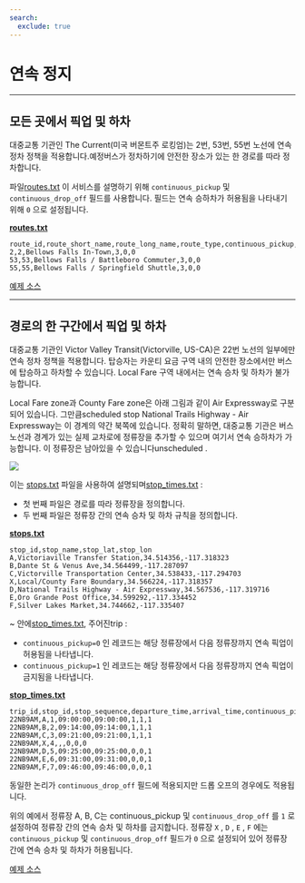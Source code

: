 ```yaml
---
search:
  exclude: true
---
```


# 연속 정지

<hr/>

## 모든 곳에서 픽업 및 하차

대중교통 기관인 The Current(미국 버몬트주 로킹엄)는 2번, 53번, 55번 노선에 연속 정차 정책을 적용합니다.예정버스가 정차하기에 안전한 장소가 있는 한 경로를 따라 정차합니다.

파일[routes.txt](../../reference/#routestxt) 이 서비스를 설명하기 위해 `continuous_pickup` 및 `continuous_drop_off` 필드를 사용합니다. 필드는 연속 승하차가 허용됨을 나타내기 위해 `0` 으로 설정됩니다.

[**routes.txt**](../../reference/#routestxt)

    route_id,route_short_name,route_long_name,route_type,continuous_pickup,continuous_drop_off
    2,2,Bellows Falls In-Town,3,0,0
    53,53,Bellows Falls / Battleboro Commuter,3,0,0
    55,55,Bellows Falls / Springfield Shuttle,3,0,0

[예제 소스](https://crtransit.org/bus-schedules/)

<hr/>

## 경로의 한 구간에서 픽업 및 하차

대중교통 기관인 Victor Valley Transit(Victorville, US-CA)은 22번 노선의 일부에만 연속 정차 정책을 적용합니다. 탑승자는 카운티 요금 구역 내의 안전한 장소에서만 버스에 탑승하고 하차할 수 있습니다. Local Fare 구역 내에서는 연속 승차 및 하차가 불가능합니다.

Local Fare zone과 County Fare zone은 아래 그림과 같이 Air Expressway로 구분되어 있습니다. 그만큼scheduled stop National Trails Highway - Air Expressway는 이 경계의 약간 북쪽에 있습니다. 정확히 말하면, 대중교통 기관은 버스 노선과 경계가 있는 실제 교차로에 정류장을 추가할 수 있으며 여기서 연속 승하차가 가능합니다. 이 정류장은 남아있을 수 있습니다unscheduled .

![](../../assets/victor-valley-transit.svg)

이는 [stops.txt](../../reference/#stopstxt) 파일을 사용하여 설명되며[stop_times.txt](../../reference/#stoptimestxt) :

- 첫 번째 파일은 경로를 따라 정류장을 정의합니다.
- 두 번째 파일은 정류장 간의 연속 승차 및 하차 규칙을 정의합니다.

[**stops.txt**](../../reference/#stopstxt)

    stop_id,stop_name,stop_lat,stop_lon
    A,Victoriaville Transfer Station,34.514356,-117.318323
    B,Dante St & Venus Ave,34.564499,-117.287097
    C,Victorville Transportation Center,34.538433,-117.294703
    X,Local/County Fare Boundary,34.566224,-117.318357
    D,National Trails Highway - Air Expressway,34.567536,-117.319716
    E,Oro Grande Post Office,34.599292,-117.334452
    F,Silver Lakes Market,34.744662,-117.335407

\~ 안에[stop_times.txt](../../reference/#stoptimestxt), 주어진trip :

- `continuous_pickup=0` 인 레코드는 해당 정류장에서 다음 정류장까지 연속 픽업이 허용됨을 나타냅니다.
- `continuous_pickup=1` 인 레코드는 해당 정류장에서 다음 정류장까지 연속 픽업이 금지됨을 나타냅니다.

[**stop_times.txt**](../../reference/#stoptimestxt)

    trip_id,stop_id,stop_sequence,departure_time,arrival_time,continuous_pickup,continuous_drop_off,timepoint
    22NB9AM,A,1,09:00:00,09:00:00,1,1,1
    22NB9AM,B,2,09:14:00,09:14:00,1,1,1
    22NB9AM,C,3,09:21:00,09:21:00,1,1,1
    22NB9AM,X,4,,,0,0,0
    22NB9AM,D,5,09:25:00,09:25:00,0,0,1
    22NB9AM,E,6,09:31:00,09:31:00,0,0,1
    22NB9AM,F,7,09:46:00,09:46:00,0,0,1

동일한 논리가 `continuous_drop_off` 필드에 적용되지만 드롭 오프의 경우에도 적용됩니다.

위의 예에서 정류장 A, B, C는 continuous_pickup 및 `continuous_drop_off` 를 `1` 로 설정하여 정류장 간의 연속 승차 및 하차를 금지합니다. 정류장 `X` , `D` , `E` , `F` 에는 `continuous_pickup` 및 `continuous_drop_off` 필드가 `0` 으로 설정되어 있어 정류장 간에 연속 승차 및 하차가 허용됩니다.

[예제 소스](https://vvta.org/routes/route-22/)
